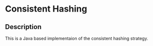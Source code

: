 # Consistent Hashing 

## Description

This is a Java based implementaion of the consistent hashing strategy. 
    
